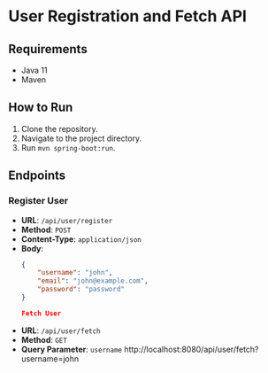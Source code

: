 # User Registration and Fetch API

## Requirements

- Java 11
- Maven

## How to Run

1. Clone the repository.
2. Navigate to the project directory.
3. Run `mvn spring-boot:run`.

## Endpoints

### Register User

- **URL**: `/api/user/register`
- **Method**: `POST`
- **Content-Type**: `application/json`
- **Body**:
  ```json
  {
      "username": "john",
      "email": "john@example.com",
      "password": "password"
  }

  Fetch User
- **URL**: `/api/user/fetch`
- **Method**: `GET`
- **Query Parameter**: `username`
  http://localhost:8080/api/user/fetch?username=john

